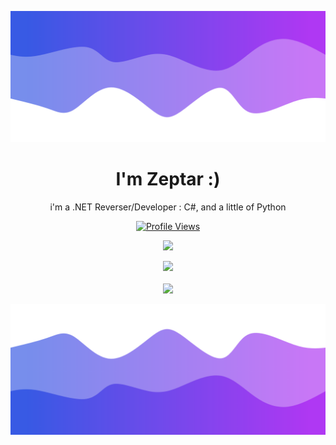 ![Header](./header.png)

<h1 align="center">I'm Zeptar :)</h1>
<p align="center">i'm a .NET Reverser/Developer : C#, and a little of Python</p>
<a href="https://github.com/ZeptarTeam">
  <p align="center">
    <img src="https://komarev.com/ghpvc/?username=ZeptarTeam" alt="Profile Views">
  </p>
</a>

<p align="center">
  <img src="https://github-readme-stats.vercel.app/api/?username=ZeptarTeam&title_color=4F8CC9&text_color=9f9f9f&show_icons=true&bg_color=00000000&hide_border=true&icon_color=4F8CC9&hide_title=true&count_private=true" />
</p>

<p align="center">
  <img src="https://discord.c99.nl/widget/theme-4/866700997170692167.png" />
  <br />
  <br />
  <img src="https://github-profile-trophy.vercel.app/?username=ZeptarTeam&theme=nord&margin-w=15&margin-h=1&column=6" />
</p>

![Footer](./footer.png)
